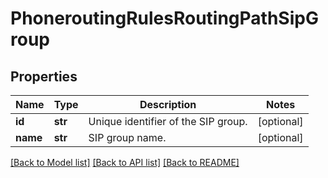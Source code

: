 # PhoneroutingRulesRoutingPathSipGroup

## Properties
Name | Type | Description | Notes
------------ | ------------- | ------------- | -------------
**id** | **str** | Unique identifier of the SIP group. | [optional] 
**name** | **str** | SIP group name. | [optional] 

[[Back to Model list]](../README.md#documentation-for-models) [[Back to API list]](../README.md#documentation-for-api-endpoints) [[Back to README]](../README.md)

